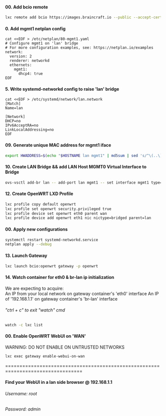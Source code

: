 #### 00. Add bcio remote
````sh
lxc remote add bcio https://images.braincraft.io --public --accept-certificate
````

#### 0. Add mgmt1 netplan config
````
cat <<EOF > /etc/netplan/80-mgmt1.yaml
# Configure mgmt1 on 'lan' bridge
# For more configuration examples, see: https://netplan.io/examples
network:
  version: 2
  renderer: networkd
  ethernets:
    mgmt1:
      dhcp4: true
EOF
````

#### 5. Write systemd-networkd config to raise 'lan' bridge

````
cat <<EOF > /etc/systemd/network/lan.network                                                    
[Match]
Name=lan

[Network]
DHCP=no
IPv6AcceptRA=no
LinkLocalAddressing=no
EOF
````

#### 09. Generate unique MAC address for mgmt1 iface
````sh
export HWADDRESS=$(echo "$HOSTNAME lan mgmt1" | md5sum | sed 's/^\(..\)\(..\)\(..\)\(..\)\(..\).*$/02\\:\1\\:\2\\:\3\\:\4\\:\5/')
````

#### 10. Create LAN Bridge && add LAN Host MGMT0 Virtual Interface to Bridge
````sh
ovs-vsctl add-br lan -- add-port lan mgmt1 -- set interface mgmt1 type=internal -- set interface mgmt0 mac="$HWADDRESS"
````

#### 12. Create OpenWRT LXD Profile
````sh
lxc profile copy default openwrt
lxc profile set openwrt security.privileged true
lxc profile device set openwrt eth0 parent wan
lxc profile device add openwrt eth1 nic nictype=bridged parent=lan
````

#### 00. Apply new configurations
````sh
systemctl restart systemd-networkd.service
netplan apply --debug
````
#### 13. Launch Gateway
````sh
lxc launch bcio:openwrt gateway -p openwrt
````

#### 14. Watch container for eth0 & br-lan ip initialization    
We are expecting to acquire:    
An IP from your local network on gateway container's 'eth0' interface
An IP of '192.168.1.1' on gateway container's 'br-lan' interface
###### "ctrl + c" to exit "watch" cmd    
````sh
watch -c lxc list
````

#### 00. Enable OpenWRT WebUI on 'WAN'    
WARNING: DO NOT ENABLE ON UNTRUSTED NETWORKS
````sh
lxc exec gateway enable-webui-on-wan
````

=================================================================================
#### Find your WebUI in a lan side browser @ 192.168.1.1 
###### Username: root 
###### Password: admin
